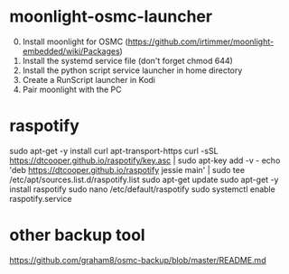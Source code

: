 # moonlight-osmc-launcher
0. Install moonlight for OSMC (https://github.com/irtimmer/moonlight-embedded/wiki/Packages)
1. Install the systemd service file (don't forget chmod 644)
2. Install the python script service launcher in home directory
3. Create a RunScript launcher in Kodi
4. Pair moonlight with the PC

# raspotify
sudo apt-get -y install curl apt-transport-https
curl -sSL https://dtcooper.github.io/raspotify/key.asc | sudo apt-key add -v -
echo 'deb https://dtcooper.github.io/raspotify jessie main' | sudo tee /etc/apt/sources.list.d/raspotify.list
sudo apt-get update
sudo apt-get -y install raspotify
sudo nano /etc/default/raspotify
sudo systemctl enable raspotify.service

# other backup tool
https://github.com/graham8/osmc-backup/blob/master/README.md
